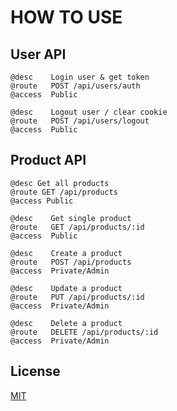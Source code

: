 # HOW TO USE

## User API

```
@desc    Login user & get token  
@route   POST /api/users/auth  
@access  Public
```
```
@desc    Logout user / clear cookie
@route   POST /api/users/logout
@access  Public
```
## Product API
```
@desc Get all products
@route GET /api/products
@access Public
```
```
@desc    Get single product
@route   GET /api/products/:id
@access  Public
```
```
@desc    Create a product
@route   POST /api/products
@access  Private/Admin
```
```
@desc    Update a product
@route   PUT /api/products/:id
@access  Private/Admin
```
```
@desc    Delete a product
@route   DELETE /api/products/:id
@access  Private/Admin
```
## License
[MIT](https://choosealicense.com/licenses/mit/)
